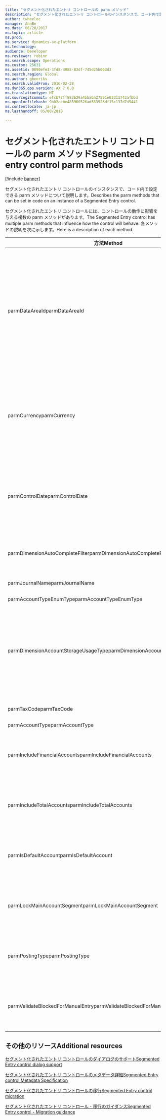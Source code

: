 ```yaml
---
title: "セグメント化されたエントリ コントロールの parm メソッド"
description: "セグメント化されたエントリ コントロールのインスタンスで、コード内で設定できる parm メソッドについて説明します。"
author: twheeloc
manager: AnnBe
ms.date: 06/20/2017
ms.topic: article
ms.prod: 
ms.service: dynamics-ax-platform
ms.technology: 
audience: Developer
ms.reviewer: robinr
ms.search.scope: Operations
ms.custom: 25631
ms.assetid: 0090efe3-3fd8-4988-83df-745d25b063d3
ms.search.region: Global
ms.author: ghenriks
ms.search.validFrom: 2016-02-28
ms.dyn365.ops.version: AX 7.0.0
ms.translationtype: HT
ms.sourcegitcommit: efcb77ff883b29a4bbaba27551e02311742afbbd
ms.openlocfilehash: 9b02cebe485960526ad583923df15c137d7d5441
ms.contentlocale: ja-jp
ms.lasthandoff: 05/08/2018

---
```


# <a name="segmented-entry-control-parm-methods"></a><span data-ttu-id="dcc22-103">セグメント化されたエントリ コントロールの parm メソッド</span><span class="sxs-lookup"><span data-stu-id="dcc22-103">Segmented entry control parm methods</span></span>

[!include [banner](../includes/banner.md)]

<span data-ttu-id="dcc22-104">セグメント化されたエントリ コントロールのインスタンスで、コード内で設定できる parm メソッドについて説明します。</span><span class="sxs-lookup"><span data-stu-id="dcc22-104">Describes the parm methods that can be set in code on an instance of a Segmented Entry control.</span></span>

<span data-ttu-id="dcc22-105">セグメント化されたエントリ コントロールには、コントロールの動作に影響を与える複数の parm メソッドがあります。</span><span class="sxs-lookup"><span data-stu-id="dcc22-105">The Segmented Entry control has multiple parm methods that influence how the control will behave.</span></span> <span data-ttu-id="dcc22-106">各メソッドの説明を次に示します。</span><span class="sxs-lookup"><span data-stu-id="dcc22-106">Here is a description of each method.</span></span>

| <span data-ttu-id="dcc22-107">方法</span><span class="sxs-lookup"><span data-stu-id="dcc22-107">Method</span></span>                               | <span data-ttu-id="dcc22-108">説明</span><span class="sxs-lookup"><span data-stu-id="dcc22-108">Description</span></span>                                                                                                                                                                                                                                                                                                                    |
|--------------------------------------|--------------------------------------------------------------------------------------------------------------------------------------------------------------------------------------------------------------------------------------------------------------------------------------------------------------------------------|
| <span data-ttu-id="dcc22-109">parmDataAreaId</span><span class="sxs-lookup"><span data-stu-id="dcc22-109">parmDataAreaId</span></span>                       | <span data-ttu-id="dcc22-110">コントロールが実行されている会社のコンテキスト。</span><span class="sxs-lookup"><span data-stu-id="dcc22-110">The company context that the control is running under.</span></span> <span data-ttu-id="dcc22-111">ほとんどの場合、これは curext() ですが、フォームが別の会社のコンテキスト、別の会社からのサーフェス レコードなどを手動で設定できるシナリオがあります。フォームは、SEC がフォームのさまざまな条件下で実行されている必要があるコンテキストを評価する必要があります。</span><span class="sxs-lookup"><span data-stu-id="dcc22-111">In most cases this is curext() but there are scenarios where forms can manually set different company contexts, surface records from different companies, etc. Forms need to evaluate which context the SEC should be running under the various conditions of the form.</span></span> |
| <span data-ttu-id="dcc22-112">parmCurrency</span><span class="sxs-lookup"><span data-stu-id="dcc22-112">parmCurrency</span></span>                         | <span data-ttu-id="dcc22-113">これは、主勘定の検証のためのアカウント コントロールによって使用されます。</span><span class="sxs-lookup"><span data-stu-id="dcc22-113">This is used by Account controls for Main account validation.</span></span> <span data-ttu-id="dcc22-114">このプロパティが設定されている場合は、主勘定検証中に mainAccount.checkAccountCurrency() が呼び出されます。</span><span class="sxs-lookup"><span data-stu-id="dcc22-114">If this property is set, then mainAccount.checkAccountCurrency() is called during Main account validation.</span></span>                                                                                                                                                       |
| <span data-ttu-id="dcc22-115">parmControlDate</span><span class="sxs-lookup"><span data-stu-id="dcc22-115">parmControlDate</span></span>                      | <span data-ttu-id="dcc22-116">これは、セグメント値の検証や一部の内部クエリで使用されます。</span><span class="sxs-lookup"><span data-stu-id="dcc22-116">This is used in validating segment values and in some internal queries.</span></span> <span data-ttu-id="dcc22-117">既定では、現在の日付が使用されますが、フォームが業務要件に基づいてカスタム日付を設定する場合のシナリオがあります。</span><span class="sxs-lookup"><span data-stu-id="dcc22-117">The default is to use the current date but there are scenarios when the form would want to set a custom date based on business requirements.</span></span>                                                                                                           |
| <span data-ttu-id="dcc22-118">parmDimensionAutoCompleteFilter</span><span class="sxs-lookup"><span data-stu-id="dcc22-118">parmDimensionAutoCompleteFilter</span></span>      | <span data-ttu-id="dcc22-119">分析コード autoComplete データをフィルター処理するために、追加の制限を追加します。</span><span class="sxs-lookup"><span data-stu-id="dcc22-119">Adds additional restrictions in order to filter dimension autoComplete data.</span></span>                                                                                                                                                                                                                                                   |
| <span data-ttu-id="dcc22-120">parmJournalName</span><span class="sxs-lookup"><span data-stu-id="dcc22-120">parmJournalName</span></span>                      | <span data-ttu-id="dcc22-121">これは、仕訳帳コントロールを適用することで使用されます。</span><span class="sxs-lookup"><span data-stu-id="dcc22-121">This is used in enforcing Journal control.</span></span>                                                                                                                                                                                                                                                                                     |
| <span data-ttu-id="dcc22-122">parmAccountTypeEnumType</span><span class="sxs-lookup"><span data-stu-id="dcc22-122">parmAccountTypeEnumType</span></span>              | <span data-ttu-id="dcc22-123">未定</span><span class="sxs-lookup"><span data-stu-id="dcc22-123">TBD</span></span>                                                                                                                                                                                                                                                                                                                            |
| <span data-ttu-id="dcc22-124">parmDimensionAccountStorageUsageType</span><span class="sxs-lookup"><span data-stu-id="dcc22-124">parmDimensionAccountStorageUsageType</span></span> | <span data-ttu-id="dcc22-125">これにより、フォームまたはクラスは、フォーム上でセグメント化されたエントリ コントロールの使用方法を指定できます。</span><span class="sxs-lookup"><span data-stu-id="dcc22-125">This allows the form or class to specify how the segmented entry control is being used on the form.</span></span> <span data-ttu-id="dcc22-126">このプロパティは、DimensionAccountStorageUsage (値を持つ列挙型: 設定、トランザクション、エイリアス) 型です。</span><span class="sxs-lookup"><span data-stu-id="dcc22-126">This property is of type: DimensionAccountStorageUsage (an enumeration with values: Setup, Transactional, Alias).</span></span>                                                                                                          |
| <span data-ttu-id="dcc22-127">parmTaxCode</span><span class="sxs-lookup"><span data-stu-id="dcc22-127">parmTaxCode</span></span>                          | <span data-ttu-id="dcc22-128">これは使用しないため、削除されました。</span><span class="sxs-lookup"><span data-stu-id="dcc22-128">This was unused and has been removed.</span></span>                                                                                                                                                                                                                                                                                          |
| <span data-ttu-id="dcc22-129">parmAccountType</span><span class="sxs-lookup"><span data-stu-id="dcc22-129">parmAccountType</span></span>                      | <span data-ttu-id="dcc22-130">未定</span><span class="sxs-lookup"><span data-stu-id="dcc22-130">TBD</span></span>                                                                                                                                                                                                                                                                                                                            |
| <span data-ttu-id="dcc22-131">parmIncludeFinancialAccounts</span><span class="sxs-lookup"><span data-stu-id="dcc22-131">parmIncludeFinancialAccounts</span></span>         | <span data-ttu-id="dcc22-132">デザイン時プロパティと関連します。</span><span class="sxs-lookup"><span data-stu-id="dcc22-132">Correlates to the design-time property.</span></span> <span data-ttu-id="dcc22-133">詳細については、「セグメント化されたエントリ コントロールのメタデータ詳細」を参照してください。</span><span class="sxs-lookup"><span data-stu-id="dcc22-133">For more information, see the Segmented Entry control Metadata Specification.</span></span>                                                                                                                                                                                                          |
| <span data-ttu-id="dcc22-134">parmIncludeTotalAccounts</span><span class="sxs-lookup"><span data-stu-id="dcc22-134">parmIncludeTotalAccounts</span></span>             | <span data-ttu-id="dcc22-135">デザイン時プロパティと関連します。</span><span class="sxs-lookup"><span data-stu-id="dcc22-135">Correlates to the design-time property.</span></span> <span data-ttu-id="dcc22-136">詳細については、「セグメント化されたエントリ コントロールのメタデータ詳細」を参照してください。</span><span class="sxs-lookup"><span data-stu-id="dcc22-136">For more information, see the Segmented Entry control Metadata Specification.</span></span>                                                                                                                                                                                                          |
| <span data-ttu-id="dcc22-137">parmIsDefaultAccount</span><span class="sxs-lookup"><span data-stu-id="dcc22-137">parmIsDefaultAccount</span></span>                 | <span data-ttu-id="dcc22-138">デザイン時プロパティと関連します。</span><span class="sxs-lookup"><span data-stu-id="dcc22-138">Correlates to the design-time property.</span></span> <span data-ttu-id="dcc22-139">詳細については、「セグメント化されたエントリ コントロールのメタデータ詳細」を参照してください。</span><span class="sxs-lookup"><span data-stu-id="dcc22-139">For more information, see the Segmented Entry control Metadata Specification.</span></span>                                                                                                                                                                                                          |
| <span data-ttu-id="dcc22-140">parmLockMainAccountSegment</span><span class="sxs-lookup"><span data-stu-id="dcc22-140">parmLockMainAccountSegment</span></span>           | <span data-ttu-id="dcc22-141">デザイン時プロパティと関連します。</span><span class="sxs-lookup"><span data-stu-id="dcc22-141">Correlates to the design-time property.</span></span> <span data-ttu-id="dcc22-142">詳細については、「セグメント化されたエントリ コントロールのメタデータ詳細」を参照してください。</span><span class="sxs-lookup"><span data-stu-id="dcc22-142">For more information, see the Segmented Entry control Metadata Specification.</span></span>                                                                                                                                                                                                          |
| <span data-ttu-id="dcc22-143">parmPostingType</span><span class="sxs-lookup"><span data-stu-id="dcc22-143">parmPostingType</span></span>                      | <span data-ttu-id="dcc22-144">デザイン時プロパティと関連します。</span><span class="sxs-lookup"><span data-stu-id="dcc22-144">Correlates to the design-time property.</span></span>  <span data-ttu-id="dcc22-145">詳細については、「セグメント化されたエントリ コントロールのメタデータ詳細」を参照してください。</span><span class="sxs-lookup"><span data-stu-id="dcc22-145">For more information, see the Segmented Entry control Metadata Specification.</span></span>                                                                                                                                                                                                         |
| <span data-ttu-id="dcc22-146">parmValidateBlockedForManualEntry</span><span class="sxs-lookup"><span data-stu-id="dcc22-146">parmValidateBlockedForManualEntry</span></span>    | <span data-ttu-id="dcc22-147">デザイン時プロパティと関連します。</span><span class="sxs-lookup"><span data-stu-id="dcc22-147">Correlates to the design-time property.</span></span>  <span data-ttu-id="dcc22-148">詳細については、「セグメント化されたエントリ コントロールのメタデータ詳細」を参照してください。</span><span class="sxs-lookup"><span data-stu-id="dcc22-148">For more information, see the Segmented Entry control Metadata Specification.</span></span>                                                                                                                                                                                                         |



<a name="additional-resources"></a><span data-ttu-id="dcc22-149">その他のリソース</span><span class="sxs-lookup"><span data-stu-id="dcc22-149">Additional resources</span></span>
--------

[<span data-ttu-id="dcc22-150">セグメント化されたエントリ コントロールのダイアログのサポート</span><span class="sxs-lookup"><span data-stu-id="dcc22-150">Segmented Entry control dialog support</span></span>](segmented-entry-control-dialog-support.md)

[<span data-ttu-id="dcc22-151">セグメント化されたエントリ コントロールのメタデータ詳細</span><span class="sxs-lookup"><span data-stu-id="dcc22-151">Segmented Entry control Metadata Specification</span></span>](segmented-entry-control-metadata-specification.md)

[<span data-ttu-id="dcc22-152">セグメント化されたエントリ コントロールの移行</span><span class="sxs-lookup"><span data-stu-id="dcc22-152">Segmented Entry control migration</span></span>](segmented-entry-control-conversion.md)

[<span data-ttu-id="dcc22-153">セグメント化されたエントリ コントロール - 移行のガイダンス</span><span class="sxs-lookup"><span data-stu-id="dcc22-153">Segmented Entry control - Migration guidance</span></span>](segmented-entry-control-migration-guidance.md)




